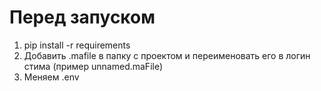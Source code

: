 # Перед запуском
1. pip install -r requirements
2. Добавить .mafile в папку с проектом и переименовать его в логин стима (пример unnamed.maFile)
3. Меняем .env